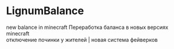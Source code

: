 # LignumBalance
new balance in minecraft
Переработка баланса в новых версиях minecraft  
отключение починки у жителей | новая система фейверков
